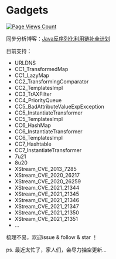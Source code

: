 # Gadgets

[![Page Views Count](https://badges.toozhao.com/badges/01F7NNRQH1QEEJVY4HA933246X/blue.svg)](https://badges.toozhao.com/stats/01F7NNRQH1QEEJVY4HA933246X "Get your own page views count badge on badges.toozhao.com")



同步分析博客：[Java反序列化利用链补全计划](https://0range228.github.io/Java%E5%8F%8D%E5%BA%8F%E5%88%97%E5%8C%96%E5%88%A9%E7%94%A8%E9%93%BE%E8%A1%A5%E5%85%A8%E8%AE%A1%E5%88%92/)

目前支持：
- URLDNS
- CC1_TransformedMap
- CC1_LazyMap
- CC2_TransformingComparator
- CC2_TemplatesImpl
- CC3_TrAXFilter
- CC4_PriorityQueue
- CC5_BadAttributeValueExpException
- CC5_InstantiateTransformer
- CC5_TemplatesImpl
- CC6_HashMap
- CC6_InstantiateTransformer
- CC6_TemplatesImpl
- CC7_Hashtable
- CC7_InstantiateTransformer
- 7u21
- 8u20
- XStream_CVE_2013_7285
- XStream_CVE_2020_26217
- XStream_CVE_2020_26259
- XStream_CVE_2021_21344
- XStream_CVE_2021_21345
- XStream_CVE_2021_21346
- XStream_CVE_2021_21347
- XStream_CVE_2021_21350
- XStream_CVE_2021_21351
- ...


梳理不易，欢迎issue & follow & star ！ 

ps. 最近太忙了，家人们，会尽力抽空更新...


